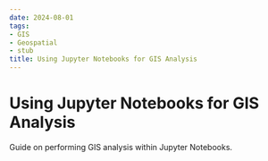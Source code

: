 ```yaml
---
date: 2024-08-01
tags:
- GIS
- Geospatial
- stub
title: Using Jupyter Notebooks for GIS Analysis
---
```


# Using Jupyter Notebooks for GIS Analysis

Guide on performing GIS analysis within Jupyter Notebooks.
